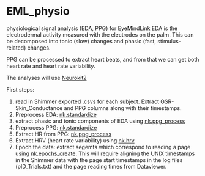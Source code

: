 # EML_physio
physiological signal analysis (EDA, PPG) for EyeMindLink
EDA is the electrodermal activity measured with the electrodes on the palm. This can be decomposed into tonic (slow) changes and phasic (fast, stimulus-related) changes.

PPG can be processed to extract heart beats, and from that we can get both heart rate and heart rate variability.

The analyses will use [Neurokit2](https://neurokit2.readthedocs.io/en/latest/)

First steps: 
1. read in Shimmer exported .csvs for each subject. Extract GSR-Skin_Conductance and PPG columns along with their timestamps. 
2. Preprocess EDA: [nk.standardize](https://neurokit2.readthedocs.io/en/latest/functions.html?highlight=nk.standardize#neurokit2.stats.standardize)
3. extract phasic and tonic components of EDA using [nk.ppg_process](https://neurokit2.readthedocs.io/en/latest/functions.html?highlight=standardize#neurokit2.ppg.ppg_process)
4. Preprocess PPG: [nk.standardize](https://neurokit2.readthedocs.io/en/latest/functions.html?highlight=nk.standardize#neurokit2.stats.standardize)
5. Extract HR from PPG: [nk.ppg_process](https://neurokit2.readthedocs.io/en/latest/functions.html?highlight=standardize#neurokit2.ppg.ppg_process)
6. Extract HRV (heart rate variability) using [nk.hrv](https://neurokit2.readthedocs.io/en/latest/functions.html?highlight=standardize#neurokit2.hrv.hrv)
7. Epoch the data: extract segemts which correspond to reading a page using [nk.epochs_create](https://neurokit2.readthedocs.io/en/latest/functions.html?highlight=nk.standardize#neurokit2.epochs.epochs_create). This will require aligning the UNIX timestamps in the Shimmer data with the page start timestamps in the log files (pID_Trials.txt) and the page reading times from Dataviewer. 
